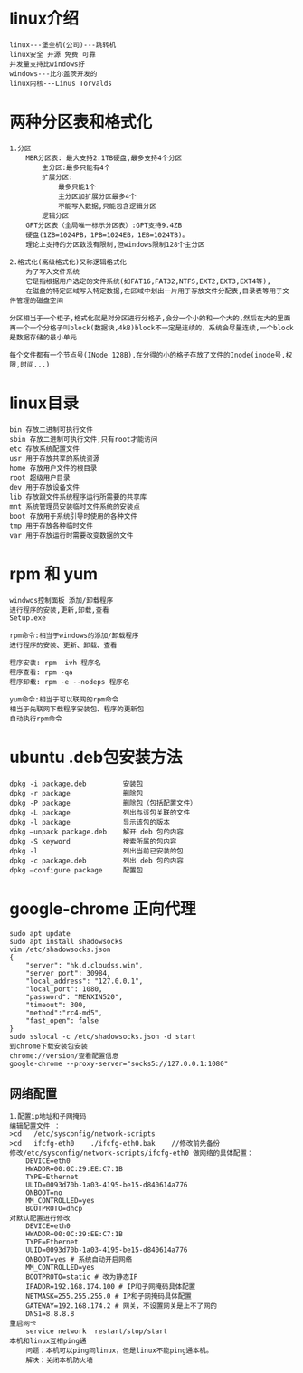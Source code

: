 # linux介绍
    linux---堡垒机(公司)---跳转机
    linux安全 开源 免费 可靠
    并发量支持比windows好
    windows---比尔盖茨开发的
    linux内核---Linus Torvalds

# 两种分区表和格式化
    1.分区
        MBR分区表: 最大支持2.1TB硬盘,最多支持4个分区
            主分区:最多只能有4个
            扩展分区:
                最多只能1个
                主分区加扩展分区最多4个
                不能写入数据,只能包含逻辑分区
            逻辑分区
        GPT分区表（全局唯一标示分区表）:GPT支持9.4ZB
        硬盘(1ZB=1024PB，1PB=1024EB，1EB=1024TB)。
        理论上支持的分区数没有限制,但windows限制128个主分区

    2.格式化(高级格式化)又称逻辑格式化
        为了写入文件系统
        它是指根据用户选定的文件系统(如FAT16,FAT32,NTFS,EXT2,EXT3,EXT4等),
        在磁盘的特定区域写入特定数据,在区域中划出一片用于存放文件分配表,目录表等用于文件管理的磁盘空间
    
    分区相当于一个柜子,格式化就是对分区进行分格子,会分一个小的和一个大的,然后在大的里面再一个一个分格子叫block(数据块,4kB)block不一定是连续的，系统会尽量连续,一个block是数据存储的最小单元
    
    每个文件都有一个节点号(INode 128B),在分得的小的格子存放了文件的Inode(inode号,权限,时间...)


# linux目录
    bin 存放二进制可执行文件
    sbin 存放二进制可执行文件,只有root才能访问
    etc 存放系统配置文件
    usr 用于存放共享的系统资源
    home 存放用户文件的根目录
    root 超级用户目录
    dev 用于存放设备文件
    lib 存放跟文件系统程序运行所需要的共享库
    mnt 系统管理员安装临时文件系统的安装点
    boot 存放用于系统引导时使用的各种文件
    tmp 用于存放各种临时文件
    var 用于存放运行时需要改变数据的文件

# rpm 和 yum
    windwos控制面板 添加/卸载程序
    进行程序的安装,更新,卸载,查看
    Setup.exe 

    rpm命令:相当于windows的添加/卸载程序
    进行程序的安装、更新、卸载、查看

    程序安装: rpm -ivh 程序名
    程序查看: rpm -qa
    程序卸载: rpm -e --nodeps 程序名

    yum命令:相当于可以联网的rpm命令
    相当于先联网下载程序安装包、程序的更新包
    自动执行rpm命令

# ubuntu .deb包安装方法
    dpkg -i package.deb 	    安装包
    dpkg -r package 	        删除包
    dpkg -P package 	        删除包（包括配置文件）
    dpkg -L package 	        列出与该包关联的文件
    dpkg -l package 	        显示该包的版本
    dpkg –unpack package.deb 	解开 deb 包的内容
    dpkg -S keyword 	        搜索所属的包内容
    dpkg -l 	                列出当前已安装的包
    dpkg -c package.deb 	    列出 deb 包的内容
    dpkg –configure package 	配置包

# google-chrome 正向代理
    sudo apt update
    sudo apt install shadowsocks
    vim /etc/shadowsocks.json
    {
        "server": "hk.d.cloudss.win",
        "server_port": 30984,
        "local_address": "127.0.0.1",
        "local_port": 1080,
        "password": "MENXIN520",
        "timeout": 300,
        "method":"rc4-md5",
        "fast_open": false
    }
    sudo sslocal -c /etc/shadowsocks.json -d start
    到chrome下载安装包安装
    chrome://version/查看配置信息
    google-chrome --proxy-server="socks5://127.0.0.1:1080"

## 网络配置
    1.配置ip地址和子网掩码
    编辑配置文件 ：
    >cd   /etc/sysconfig/network-scripts
    >cd   ifcfg-eth0    ./ifcfg-eth0.bak    //修改前先备份
    修改/etc/sysconfig/network-scripts/ifcfg-eth0 做网络的具体配置：
        DEVICE=eth0
        HWADDR=00:0C:29:EE:C7:1B
        TYPE=Ethernet
        UUID=0093d70b-1a03-4195-be15-d840614a776
        ONBOOT=no 
        MM_CONTROLLED=yes
        BOOTPROTO=dhcp
    对默认配置进行修改
        DEVICE=eth0
        HWADDR=00:0C:29:EE:C7:1B
        TYPE=Ethernet
        UUID=0093d70b-1a03-4195-be15-d840614a776
        ONBOOT=yes # 系统自动开启网络
        MM_CONTROLLED=yes 
        BOOTPROTO=static # 改为静态IP
        IPADDR=192.168.174.100 # IP和子网掩码具体配置
        NETMASK=255.255.255.0 # IP和子网掩码具体配置
        GATEWAY=192.168.174.2 # 网关，不设置网关是上不了网的
        DNS1=8.8.8.8
    重启网卡
        service network  restart/stop/start
    本机和linux互相ping通
        问题：本机可以ping同linux，但是linux不能ping通本机。
        解决：关闭本机防火墙
